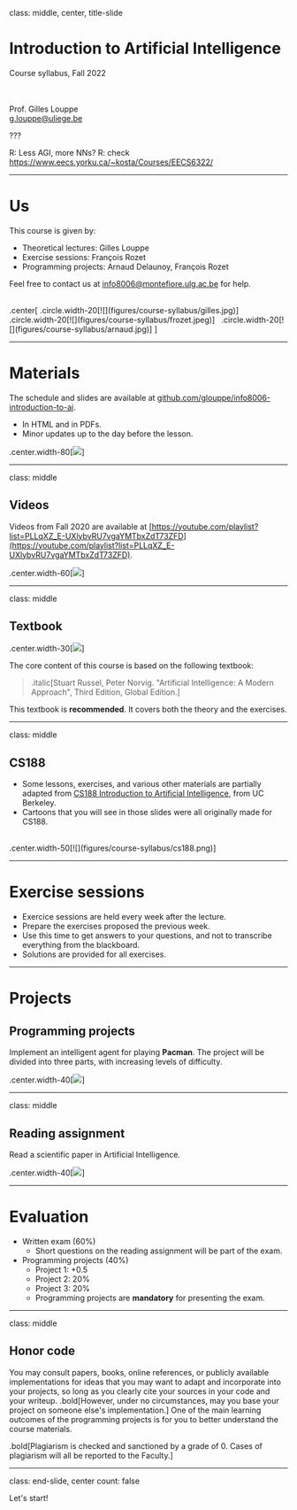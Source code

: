 class: middle, center, title-slide

# Introduction to Artificial Intelligence

Course syllabus, Fall 2022

<br><br>
Prof. Gilles Louppe<br>
[g.louppe@uliege.be](mailto:g.louppe@uliege.be)

???

R: Less AGI, more NNs?
R: check https://www.eecs.yorku.ca/~kosta/Courses/EECS6322/

---

# Us

This course is given by:
- Theoretical lectures: Gilles Louppe
- Exercise sessions: François Rozet
- Programming projects: Arnaud Delaunoy, François Rozet

Feel free to contact us at [info8006@montefiore.ulg.ac.be](mailto:info8006@montefiore.ulg.ac.be) for help.

<br>
.center[
.circle.width-20[![](figures/course-syllabus/gilles.jpg)] &nbsp;
.circle.width-20[![](figures/course-syllabus/frozet.jpeg)] &nbsp;
.circle.width-20[![](figures/course-syllabus/arnaud.jpg)]
]

---

# Materials

The schedule and slides are available at [github.com/glouppe/info8006-introduction-to-ai](https://github.com/glouppe/info8006-introduction-to-ai).
- In HTML and in PDFs.
- Minor updates up to the day before the lesson.

.center.width-80[![](figures/course-syllabus/slides.png)]

---

class: middle

## Videos

Videos from Fall 2020 are available at [https://youtube.com/playlist?list=PLLqXZ_E-UXlybvRU7vgaYMTbxZdT73ZFD](https://youtube.com/playlist?list=PLLqXZ_E-UXlybvRU7vgaYMTbxZdT73ZFD).

.center.width-60[![](figures/course-syllabus/youtube.png)]

---

class: middle

## Textbook

.center.width-30[![](./figures/course-syllabus/textbook.png)]

The core content of this course is based on the following textbook:

> .italic[Stuart Russel, Peter Norvig. "Artificial Intelligence: A Modern Approach", Third Edition, Global Edition.]

This textbook is **recommended**. It covers both the theory and the exercises.

---

class: middle

## CS188

- Some lessons, exercises, and various other materials are partially adapted from [CS188 Introduction to Artificial Intelligence](https://inst.eecs.berkeley.edu/~cs188/su21/), from UC Berkeley. 
- Cartoons that you will see in those slides were all originally made for CS188. 

<br>
.center.width-50[![](figures/course-syllabus/cs188.png)]

---

# Exercise sessions

- Exercice sessions are held every week after the lecture.
- Prepare the exercises proposed the previous week.
- Use this time to get answers to your questions, and not to transcribe everything from the blackboard.
- Solutions are provided for all exercises. 

---

# Projects

## Programming projects

Implement an intelligent agent for playing **Pacman**. The project will be divided into three parts, with increasing levels of difficulty.

.center.width-40[![](figures/course-syllabus/pacman.png)]

---

class: middle

## Reading assignment

Read a scientific paper in Artificial Intelligence.

.center.width-40[![](figures/course-syllabus/alphago-paper.png)]

---

# Evaluation

- Written exam (60%)
    - Short questions on the reading assignment will be part of the exam.
- Programming projects (40%)
    - Project 1: +0.5
    - Project 2: 20%
    - Project 3: 20%
    - Programming projects are **mandatory** for presenting the exam.

---

class: middle

## Honor code

You may consult papers, books, online references, or publicly available implementations for ideas that you may want to adapt and incorporate into your projects, so long as you clearly cite your sources in your code and your writeup. .bold[However, under no circumstances, may you base your project on someone else's implementation.] One of the main learning outcomes of the programming projects is for you to better understand the course materials.

.bold[Plagiarism is checked and sanctioned by a grade of 0. Cases of plagiarism will all be reported to the Faculty.]

---

class: end-slide, center
count: false

Let's start!
